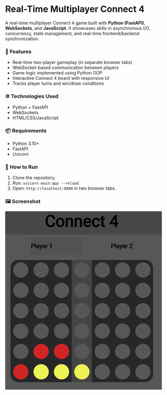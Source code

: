 # Real-Time Multiplayer Connect 4

A real-time multiplayer Connect 4 game built with **Python (FastAPI)**, **WebSockets**, and **JavaScript**. It showcases skills in asynchronous I/O, concurrency, state management, and real-time frontend/backend synchronization.

### 🚀 Features
- Real-time two-player gameplay (in separate browser tabs)
- WebSocket-based communication between players
- Game logic implemented using Python OOP
- Interactive Connect 4 board with responsive UI
- Tracks player turns and win/draw conditions

### ⚙️ Technologies Used
- Python + FastAPI
- WebSockets
- HTML/CSS/JavaScript

### 📦 Requirements
- Python 3.10+
- FastAPI
- Uvicorn

### 🔧 How to Run
1. Clone the repository.
2. Run: `uvicorn main:app --reload`
3. Open: `http://localhost:8000` in two browser tabs.

### 🖼️ Screenshot
![Gameplay Screenshot](screenshots/game-screenshot.png)